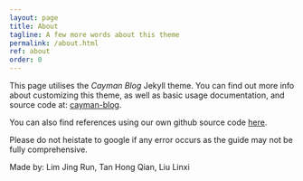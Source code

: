 ```yaml
---
layout: page
title: About
tagline: A few more words about this theme
permalink: /about.html
ref: about
order: 0
---
```

This page utilises the _Cayman Blog_ Jekyll theme. You can find out more info about customizing this theme, as well as basic usage documentation, and source code at: [cayman-blog](https://github.com/lorepirri/cayman-blog).

You can also find references using our own github source code
[here](https://github.com/DFSLimJR/DFSLimJR.github.io).

Please do not heistate to google if any error occurs as the guide may not be fully comprehensive.

Made by: Lim Jing Run, Tan Hong Qian, Liu Linxi
